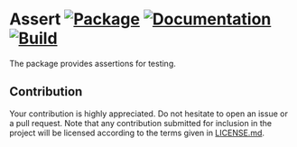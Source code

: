 # Assert [![Package][package-img]][package-url] [![Documentation][documentation-img]][documentation-url] [![Build][build-img]][build-url]

The package provides assertions for testing.

## Contribution

Your contribution is highly appreciated. Do not hesitate to open an issue or a
pull request. Note that any contribution submitted for inclusion in the project
will be licensed according to the terms given in [LICENSE.md](LICENSE.md).

[build-img]: https://travis-ci.org/stainless-steel/assert.svg?branch=master
[build-url]: https://travis-ci.org/stainless-steel/assert
[documentation-img]: https://docs.rs/assert/badge.svg
[documentation-url]: https://docs.rs/assert
[package-img]: https://img.shields.io/crates/v/assert.svg
[package-url]: https://crates.io/crates/assert
